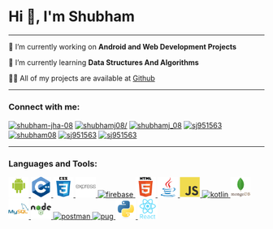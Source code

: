 # Hi 👋, I'm Shubham
---
🔭 I’m currently working on **Android and Web Development Projects**

🌱 I’m currently learning **Data Structures And Algorithms**

👨‍💻 All of my projects are available at [Github](https://github.com/Shubhamj08)

---
<h3 align="left">Connect with me:</h3>
<p align="left">
<a href="https://linkedin.com/in/shubham-jha-08" target="_blank"><img align="center" src="https://cdn.jsdelivr.net/npm/simple-icons@3.0.1/icons/linkedin.svg" alt="shubham-jha-08" height="30" width="40" /></a>
<a href="https://instagram.com/shubhamj08/" target="blank"><img align="center" src="https://cdn.jsdelivr.net/npm/simple-icons@3.0.1/icons/instagram.svg" alt="shubhamj08/" height="30" width="40" /></a>
<a href="https://www.codechef.com/users/shubhamj_08" target="blank"><img align="center" src="https://cdn.jsdelivr.net/npm/simple-icons@3.1.0/icons/codechef.svg" alt="shubhamj_08" height="30" width="40" /></a>
<a href="https://www.hackerrank.com/sj951563" target="blank"><img align="center" src="https://cdn.jsdelivr.net/npm/simple-icons@3.0.1/icons/hackerrank.svg" alt="sj951563" height="30" width="40" /></a>
<a href="https://codeforces.com/profile/shubham08" target="blank"><img align="center" src="https://cdn.jsdelivr.net/npm/simple-icons@3.0.1/icons/codeforces.svg" alt="shubham08" height="30" width="40" /></a>
<a href="https://www.leetcode.com/sj951563" target="blank"><img align="center" src="https://cdn.jsdelivr.net/npm/simple-icons@3.0.1/icons/leetcode.svg" alt="sj951563" height="30" width="40" /></a>
<a href="https://auth.geeksforgeeks.org/user/sj951563" target="blank"><img align="center" src="https://cdn.jsdelivr.net/npm/simple-icons@3.0.1/icons/geeksforgeeks.svg" alt="sj951563" height="30" width="40" /></a>
</p>

---

<h3 align="left">Languages and Tools:</h3>
<p align="left"> <a href="https://developer.android.com" target="_blank"> <img src="https://raw.githubusercontent.com/devicons/devicon/master/icons/android/android-original-wordmark.svg" alt="android" width="40" height="40"/> </a> <a href="https://www.w3schools.com/cpp/" target="_blank"> <img src="https://raw.githubusercontent.com/devicons/devicon/master/icons/cplusplus/cplusplus-original.svg" alt="cplusplus" width="40" height="40"/> </a> <a href="https://www.w3schools.com/css/" target="_blank"> <img src="https://raw.githubusercontent.com/devicons/devicon/master/icons/css3/css3-original-wordmark.svg" alt="css3" width="40" height="40"/> </a> <a href="https://expressjs.com" target="_blank"> <img src="https://raw.githubusercontent.com/devicons/devicon/master/icons/express/express-original-wordmark.svg" alt="express" width="40" height="40"/> </a> <a href="https://firebase.google.com/" target="_blank"> <img src="https://www.vectorlogo.zone/logos/firebase/firebase-icon.svg" alt="firebase" width="40" height="40"/> </a> <a href="https://www.w3.org/html/" target="_blank"> <img src="https://raw.githubusercontent.com/devicons/devicon/master/icons/html5/html5-original-wordmark.svg" alt="html5" width="40" height="40"/> </a> <a href="https://www.java.com" target="_blank"> <img src="https://raw.githubusercontent.com/devicons/devicon/master/icons/java/java-original.svg" alt="java" width="40" height="40"/> </a> <a href="https://developer.mozilla.org/en-US/docs/Web/JavaScript" target="_blank"> <img src="https://raw.githubusercontent.com/devicons/devicon/master/icons/javascript/javascript-original.svg" alt="javascript" width="40" height="40"/> </a> <a href="https://kotlinlang.org" target="_blank"> <img src="https://www.vectorlogo.zone/logos/kotlinlang/kotlinlang-icon.svg" alt="kotlin" width="40" height="40"/> </a> <a href="https://www.mongodb.com/" target="_blank"> <img src="https://raw.githubusercontent.com/devicons/devicon/master/icons/mongodb/mongodb-original-wordmark.svg" alt="mongodb" width="40" height="40"/> </a> <a href="https://www.mysql.com/" target="_blank"> <img src="https://raw.githubusercontent.com/devicons/devicon/master/icons/mysql/mysql-original-wordmark.svg" alt="mysql" width="40" height="40"/> </a> <a href="https://nodejs.org" target="_blank"> <img src="https://raw.githubusercontent.com/devicons/devicon/master/icons/nodejs/nodejs-original-wordmark.svg" alt="nodejs" width="40" height="40"/> </a> <a href="https://postman.com" target="_blank"> <img src="https://www.vectorlogo.zone/logos/getpostman/getpostman-icon.svg" alt="postman" width="40" height="40"/> </a> <a href="https://pugjs.org" target="_blank"> <img src="https://cdn.worldvectorlogo.com/logos/pug.svg" alt="pug" width="40" height="40"/> </a> <a href="https://www.python.org" target="_blank"> <img src="https://raw.githubusercontent.com/devicons/devicon/master/icons/python/python-original.svg" alt="python" width="40" height="40"/> </a> <a href="https://reactjs.org/" target="_blank"> <img src="https://raw.githubusercontent.com/devicons/devicon/master/icons/react/react-original-wordmark.svg" alt="react" width="40" height="40"/> </a> </p>
